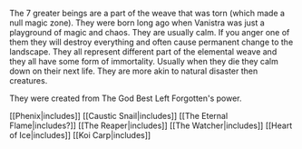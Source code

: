 The 7 greater beings are a part of the weave that was torn (which made a null magic zone). They were born long ago when Vanistra was just a playground of magic and chaos. They are usually calm. If you anger one of them they will destroy everything and often cause permanent change to the landscape. They all represent different part of the elemental weave and they all have some form of immortality. Usually when they die they calm down on their next life. They are more akin to natural disaster then creatures.

They were created from The God Best Left Forgotten's power.

[[Phenix|includes]] [[Caustic Snail|includes]] [[The Eternal Flame|includes?]] [[The Reaper|includes]] [[The Watcher|includes]] [[Heart of Ice|includes]] [[Koi Carp|includes]] 